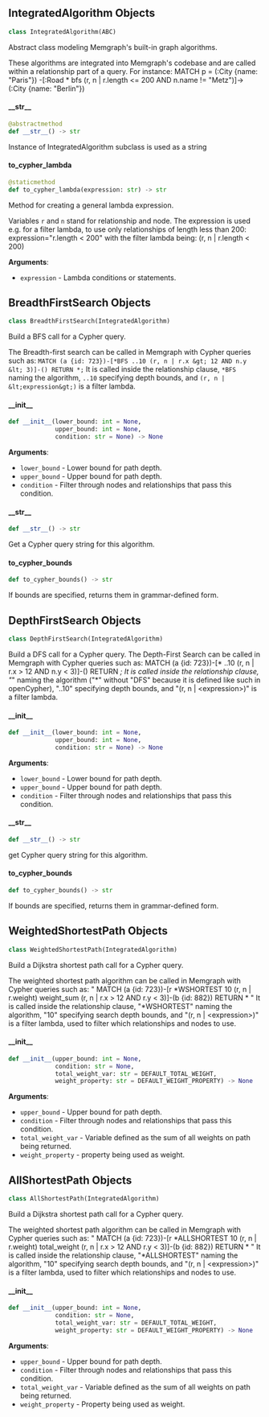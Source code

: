 ## IntegratedAlgorithm Objects

```python
class IntegratedAlgorithm(ABC)
```

Abstract class modeling Memgraph&#x27;s built-in graph algorithms.

These algorithms are integrated into Memgraph&#x27;s codebase and are called
within a relationship part of a query. For instance:
MATCH p = (:City {name: &quot;Paris&quot;})
      -[:Road * bfs (r, n | r.length &lt;= 200 AND n.name != &quot;Metz&quot;)]-&gt;
      (:City {name: &quot;Berlin&quot;})

#### \_\_str\_\_

```python
@abstractmethod
def __str__() -> str
```

Instance of IntegratedAlgorithm subclass is used as a string

#### to\_cypher\_lambda

```python
@staticmethod
def to_cypher_lambda(expression: str) -> str
```

Method for creating a general lambda expression.

Variables `r` and `n` stand for relationship and node. The expression is
used e.g. for a filter lambda, to use only relationships of length less
than 200:
expression=&quot;r.length &lt; 200&quot;
with the filter lambda being:
(r, n | r.length &lt; 200)

**Arguments**:

- `expression` - Lambda conditions or statements.

## BreadthFirstSearch Objects

```python
class BreadthFirstSearch(IntegratedAlgorithm)
```

Build a BFS call for a Cypher query.

The Breadth-first search can be called in Memgraph with Cypher queries such
as: `MATCH (a {id: 723})-[*BFS ..10 (r, n | r.x &gt; 12 AND n.y &lt; 3)]-() RETURN *;`
It is called inside the relationship clause, `*BFS` naming the algorithm,
`..10` specifying depth bounds, and `(r, n | &lt;expression&gt;)` is a filter
lambda.

#### \_\_init\_\_

```python
def __init__(lower_bound: int = None,
             upper_bound: int = None,
             condition: str = None) -> None
```

**Arguments**:

- `lower_bound` - Lower bound for path depth.
- `upper_bound` - Upper bound for path depth.
- `condition` - Filter through nodes and relationships that pass this
  condition.

#### \_\_str\_\_

```python
def __str__() -> str
```

Get a Cypher query string for this algorithm.

#### to\_cypher\_bounds

```python
def to_cypher_bounds() -> str
```

If bounds are specified, returns them in grammar-defined form.

## DepthFirstSearch Objects

```python
class DepthFirstSearch(IntegratedAlgorithm)
```

Build a DFS call for a Cypher query.
The Depth-First Search can be called in Memgraph with Cypher queries
such as:
MATCH (a {id: 723})-[* ..10 (r, n | r.x &gt; 12 AND n.y &lt; 3)]-() RETURN *;
It is called inside the relationship clause, &quot;*&quot; naming the algorithm
(&quot;*&quot; without &quot;DFS&quot; because it is defined like such in openCypher),
&quot;..10&quot; specifying depth bounds, and &quot;(r, n | &lt;expression&gt;)&quot; is a filter
lambda.

#### \_\_init\_\_

```python
def __init__(lower_bound: int = None,
             upper_bound: int = None,
             condition: str = None) -> None
```

**Arguments**:

- `lower_bound` - Lower bound for path depth.
- `upper_bound` - Upper bound for path depth.
- `condition` - Filter through nodes and relationships that pass this
  condition.

#### \_\_str\_\_

```python
def __str__() -> str
```

get Cypher query string for this algorithm.

#### to\_cypher\_bounds

```python
def to_cypher_bounds() -> str
```

If bounds are specified, returns them in grammar-defined form.

## WeightedShortestPath Objects

```python
class WeightedShortestPath(IntegratedAlgorithm)
```

Build a Dijkstra shortest path call for a Cypher query.

The weighted shortest path algorithm can be called in Memgraph with Cypher
queries such as:
&quot; MATCH (a {id: 723})-[r *WSHORTEST 10 (r, n | r.weight) weight_sum
        (r, n | r.x &gt; 12 AND r.y &lt; 3)]-(b {id: 882}) RETURN * &quot;
It is called inside the relationship clause, &quot;*WSHORTEST&quot; naming the
algorithm, &quot;10&quot; specifying search depth bounds, and &quot;(r, n | &lt;expression&gt;)&quot;
is a filter lambda, used to filter which relationships and nodes to use.

#### \_\_init\_\_

```python
def __init__(upper_bound: int = None,
             condition: str = None,
             total_weight_var: str = DEFAULT_TOTAL_WEIGHT,
             weight_property: str = DEFAULT_WEIGHT_PROPERTY) -> None
```

**Arguments**:

- `upper_bound` - Upper bound for path depth.
- `condition` - Filter through nodes and relationships that pass this
  condition.
- `total_weight_var` - Variable defined as the sum of all weights on
  path being returned.
- `weight_property` - property being used as weight.

## AllShortestPath Objects

```python
class AllShortestPath(IntegratedAlgorithm)
```

Build a Dijkstra shortest path call for a Cypher query.

The weighted shortest path algorithm can be called in Memgraph with Cypher
queries such as:
&quot; MATCH (a {id: 723})-[r *ALLSHORTEST 10 (r, n | r.weight) total_weight
        (r, n | r.x &gt; 12 AND r.y &lt; 3)]-(b {id: 882}) RETURN * &quot;
It is called inside the relationship clause, &quot;*ALLSHORTEST&quot; naming the
algorithm, &quot;10&quot; specifying search depth bounds, and &quot;(r, n | &lt;expression&gt;)&quot;
is a filter lambda, used to filter which relationships and nodes to use.

#### \_\_init\_\_

```python
def __init__(upper_bound: int = None,
             condition: str = None,
             total_weight_var: str = DEFAULT_TOTAL_WEIGHT,
             weight_property: str = DEFAULT_WEIGHT_PROPERTY) -> None
```

**Arguments**:

- `upper_bound` - Upper bound for path depth.
- `condition` - Filter through nodes and relationships that pass this
  condition.
- `total_weight_var` - Variable defined as the sum of all weights on
  path being returned.
- `weight_property` - Property being used as weight.

